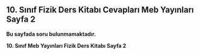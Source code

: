 ## 10. Sınıf Fizik Ders Kitabı Cevapları Meb Yayınları Sayfa 2

**Bu sayfada soru bulunmamaktadır.**

**10. Sınıf Meb Yayınları Fizik Ders Kitabı Sayfa 2**